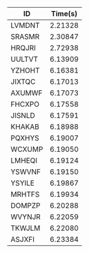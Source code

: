 |ID|Time(s)|
|-|-|
|LVMDNT|2.21328|
|SRASMR|2.30847|
|HRQJRI|2.72938|
|UULTVT|6.13909|
|YZHOHT|6.16381|
|JIXTQC|6.17013|
|AXUMWF|6.17073|
|FHCXPO|6.17558|
|JISNLD|6.17591|
|KHAKAB|6.18988|
|PQXHYS|6.19007|
|WCXUMP|6.19050|
|LMHEQI|6.19124|
|YSWVNF|6.19150|
|YSYILE|6.19867|
|MRHTFS|6.19934|
|DOMPZP|6.20288|
|WVYNJR|6.22059|
|TKWJLM|6.22080|
|ASJXFI|6.23384|
